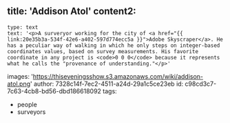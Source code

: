 title: 'Addison Atol'
content2:
  -
    type: text
    text: '<p>A surveryor working for the city of <a href="{{ link:20e35b3a-534f-42e6-a402-597d774ecc5a }}">Adobe Skyscraper</a>. He has a peculiar way of walking in which he only steps on integer-based coordinates values, based on survey measurements. His favorite coordinate in any project is <code>0 0 0</code> because it represents what he calls the "provenance of understanding."</p>'
images: 'https://thiseveningsshow.s3.amazonaws.com/wiki/addison-atol.png'
author: 7328c14f-7ec2-4511-a24d-29a1c5ce23eb
id: c98cd3c7-7c63-4cb8-bd56-dbd186618092
tags:
  - people
  - surveyors

